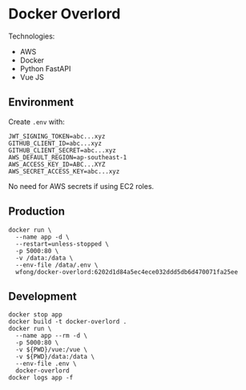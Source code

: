 # Docker Overlord

Technologies:
- AWS
- Docker
- Python FastAPI
- Vue JS

## Environment

Create `.env` with:
```
JWT_SIGNING_TOKEN=abc...xyz
GITHUB_CLIENT_ID=abc...xyz
GITHUB_CLIENT_SECRET=abc...xyz
AWS_DEFAULT_REGION=ap-southeast-1
AWS_ACCESS_KEY_ID=ABC...XYZ
AWS_SECRET_ACCESS_KEY=abc...xyz
```

No need for AWS secrets if using EC2 roles.


## Production

```
docker run \
  --name app -d \
  --restart=unless-stopped \
  -p 5000:80 \
  -v /data:/data \
  --env-file /data/.env \
  wfong/docker-overlord:6202d1d84a5ec4ece032ddd5db6d470071fa25ee
```

## Development

```
docker stop app
docker build -t docker-overlord .
docker run \
  --name app --rm -d \
  -p 5000:80 \
  -v ${PWD}/vue:/vue \
  -v ${PWD}/data:/data \
  --env-file .env \
  docker-overlord
docker logs app -f
```
